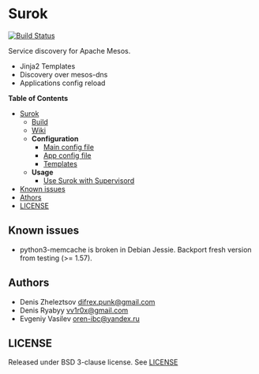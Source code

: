 # Surok

[![Build Status](https://travis-ci.org/Difrex/surok.svg?branch=master)](https://travis-ci.org/Difrex/surok)

Service discovery for Apache Mesos.

* Jinja2 Templates
* Discovery over mesos-dns
* Applications config reload

**Table of Contents**

- [Surok](https://difrex.github.io/surok/)
    - [Build](https://github.com/Difrex/surok/blob/master/docs/Build.md)
    - [Wiki](https://github.com/Difrex/surok/wiki)
    - **Configuration**
      - [Main config file](https://github.com/Difrex/surok/blob/master/docs/Main-config-file.md)
      - [App config file](https://github.com/Difrex/surok/blob/master/docs/App-config-file.md)
      - [Templates](https://github.com/Difrex/surok/blob/master/docs/Templates.md)
    - **Usage**
      - [Use Surok with Supervisord](https://github.com/Difrex/surok/blob/master/docs/Use-Surok-with-supervisord.md) 
- [Known issues](#known-issues)
- [Athors](#authors)
- [LICENSE](#license)

## Known issues

* python3-memcache is broken in Debian Jessie. Backport fresh version from testing (>= 1.57).

## Authors

* Denis Zheleztsov <difrex.punk@gmail.com>
* Denis Ryabyy <vv1r0x@gmail.com>
* Evgeniy Vasilev <oren-ibc@yandex.ru>

## LICENSE

Released under BSD 3-clause license. See [LICENSE](https://raw.githubusercontent.com/Difrex/surok/master/LICENSE)
